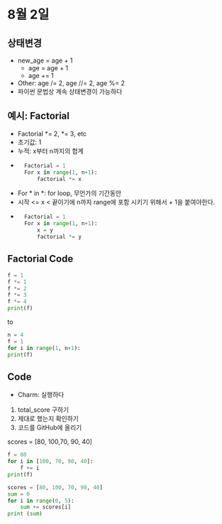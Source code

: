 # 8월 2일

## 상태변경
* new_age = age + 1
    * age = age + 1
    * age += 1
* Other: age /= 2, age //= 2, age %= 2
* 파이썬 문법상 계속 상태변경이 가능하다

## 예시: Factorial
* Factorial *= 2, *= 3, etc
* 초기값: 1
* 누적: x부터 n까지의 합계
* ```py
    Factorial = 1 
    For x in range(1, n+1): 
        factorial *= x
    ```
* For * in *: for loop, 무언가의 기간동안
* 시작 <= x < 끝이기에 n까지 range에 포함 시키기 위해서 + 1을 붙여야한다. 
* ```py
    Factorial = 1 
    For x in range(1, n+1): 
        x = y
        factorial *= y
    ```

## Factorial Code
```py
f = 1
f *= 1
f *= 2
f *= 3
f *= 4
print(f)
```
to
```py
n = 4
f = 1
for i in range(1, n+1):
print(f)
```

## Code
* Charm: 실행하다

1. total_score 구하기
2. 제대로 했는지 확인하기
3. 코드를 GitHub에 올리기

scores = [80, 100,70, 90, 40]

```py
f = 80
for i in [100, 70, 90, 40]:
    f += i
print(f)
```

```py
scores = [80, 100, 70, 90, 40]
sum = 0
for i in range(0, 5):
    sum += scores[i]
print (sum)
```
